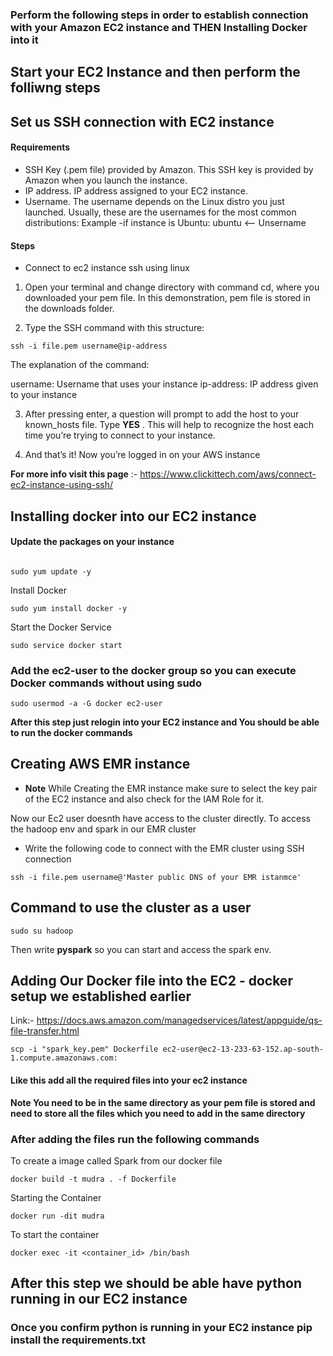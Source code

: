 ### Perform the following steps in order to establish connection with your Amazon EC2 instance and THEN Installing Docker into it

## Start your EC2 Instance and then perform the folliwng steps 

## Set us SSH connection with EC2 instance 

#### Requirements
* SSH Key (.pem file) provided by Amazon. This SSH key is provided by Amazon when you launch the instance.
* IP address. IP address assigned to your EC2 instance.
* Username. The username depends on the Linux distro you just launched. Usually, these are the usernames for the most common distributions: Example -if instance is Ubuntu: ubuntu <-- Unsername

#### Steps 
* Connect to ec2 instance ssh using linux 
1. Open your terminal and change directory with command cd, where you downloaded your pem file. In this demonstration, pem file is stored in the downloads folder.
   
2. Type the SSH command with this structure:

```
ssh -i file.pem username@ip-address
```
The explanation of the command:

username: Username that uses your instance
ip-address: IP address given to your instance

3. After pressing enter, a question will prompt to add the host to your known_hosts file. Type **YES** .
This will help to recognize the host each time you’re trying to connect to your instance.

4. And that’s it! Now you’re logged in on your AWS instance

**For more info visit this page** :- https://www.clickittech.com/aws/connect-ec2-instance-using-ssh/ 

## Installing docker into our EC2 instance 
#### Update the packages on your instance
```

sudo yum update -y
```

Install Docker
```
sudo yum install docker -y
```

Start the Docker Service
```
sudo service docker start
```

### Add the ec2-user to the docker group so you can execute Docker commands without using sudo 
```
sudo usermod -a -G docker ec2-user
```
**After this step just relogin into your EC2 instance and You should be able to run the docker commands**

## Creating AWS EMR instance
* **Note** While Creating the EMR instance make sure to select the key pair of the EC2 instance and also check for the IAM Role for it.

Now our Ec2 user doesnth have access to the cluster directly. To access the hadoop env and spark in our EMR cluster 

* Write the following code to connect with the EMR cluster using SSH connection

```
ssh -i file.pem username@'Master public DNS of your EMR istanmce'
```
## Command to use the cluster as a user

```
sudo su hadoop
```
Then write **pyspark** so you can start and access the spark env. 

## Adding Our Docker file into the EC2 - docker setup we established earlier 

Link:- https://docs.aws.amazon.com/managedservices/latest/appguide/qs-file-transfer.html

```
scp -i "spark_key.pem" Dockerfile ec2-user@ec2-13-233-63-152.ap-south-1.compute.amazonaws.com:
```
#### Like this  add all the  required files into your ec2 instance

**Note You need to be in the same  directory as your pem file is stored and need to store all the files which you need to add in the same directory**

### After adding the files run the following commands 
To create a image called Spark from our docker file  
```
docker build -t mudra . -f Dockerfile     
```
Starting the Container
```
docker run -dit mudra                     
```
To start the container
```
docker exec -it <container_id> /bin/bash 
```

## After this step we should be able have python running in our EC2 instance

### Once you confirm python is running in your EC2 instance pip install the requirements.txt 


